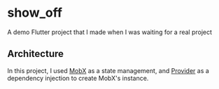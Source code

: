 # show_off

A demo Flutter project that I made when I was waiting for a real project

## Architecture

In this project, I used [MobX](https://mobx.netlify.app/) as a state management, and [Provider](https://pub.dev/packages/provider) as a dependency injection to create MobX's instance.


